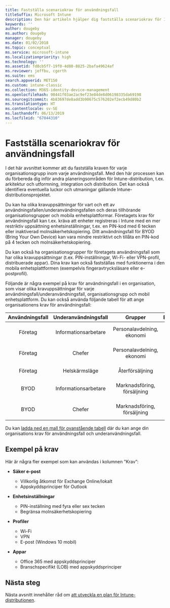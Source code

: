 ```yaml
---
title: Fastställa scenariokrav för användningsfall
titleSuffix: Microsoft Intune
description: Den här artikeln hjälper dig fastställa scenariokrav för Intunes användningsfall och underanvändningsfall vid en Microsoft Intune-implementering som sker enbart i molnet.
keywords: ''
author: dougeby
ms.author: dougeby
manager: dougeby
ms.date: 01/02/2018
ms.topic: conceptual
ms.service: microsoft-intune
ms.localizationpriority: high
ms.technology: ''
ms.assetid: fd8cb5f7-19f0-4d80-8825-2bafa49624af
ms.reviewer: jeffbu, cgerth
ms.suite: ems
search.appverid: MET150
ms.custom: intune-classic
ms.collection: M365-identity-device-management
ms.openlocfilehash: 98441f03ae2ac9ef23e84de8d06198335da69198
ms.sourcegitcommit: 4b83697de8add3b90675c576202ef2ecb49d80b2
ms.translationtype: HT
ms.contentlocale: sv-SE
ms.lasthandoff: 06/13/2019
ms.locfileid: "67044310"
---
```

# <a name="determine-use-case-scenario-requirements"></a>Fastställa scenariokrav för användningsfall

I det här avsnittet kommer att du fastställa kraven för varje organisationsgrupp inom varje användningsfall. Med den här processen kan du förbereda dig inför andra planeringsområden för Intune-distribution, t.ex. arkitektur och utformning, integration och distribution. Det kan också identifiera eventuella luckor och utmaningar gällande Intune-distributionsprojektet.

Du kan ha olika kravuppsättningar för vart och ett av användningsfallen/underanvändningsfallen och deras tillhörande organisationsgrupper och mobila enhetsplattformar. Företagets krav för användningsfall kan t.ex. kräva att enheter registreras i Intune med en mer restriktiv uppsättning enhetsinställningar, t.ex. en PIN-kod med 6 tecken eller inaktiverad molnsäkerhetskopiering. Ditt användningsfall för BYOD (Bring Your Own Device) kan vara mindre restriktivt och tillåta en PIN-kod på 4 tecken och molnsäkerhetskopiering.

Du kan också ha organisationsgrupper för företagets användningsfall som har olika kravuppsättningar (t.ex. PIN-inställningar, Wi-Fi- eller VPN-profil, distribuerade appar). Dina krav kan också fastställas med funktionerna i den mobila enhetsplattformen (exempelvis fingeravtrycksläsare eller e-postprofil).

Följande är några exempel på krav för användningsfall i en organisation, som visar olika kravuppsättningar för varje användningsfall/underanvändningsfall, organisationsgrupp och mobil enhetsplattform. Du kan också använda följande tabell för att ange organisationens krav för användningsfall:

| **Användningsfall** | **Underanvändningsfall** | **Grupper** | **Enhetsplattformar** | **Krav** |
|:---:|:---:|:---:|:---:|:---:|
| Företag | Informationsarbetare | Personalavdelning, ekonomi | iOS | Säker e-post, enhetsinställningar, profiler, appar |                                                          
| Företag | Chefer | Personalavdelning, ekonomi | iOS | Säker e-post, enhetsinställningar, profiler, appar |                                                         
| Företag | Helskärmsläge | Återförsäljning | Android | Enhetsinställningar, profiler, appar |
| BYOD | Informationsarbetare | Marknadsföring, försäljning | iOS | Säker e-post, enhetsinställningar, profiler, appar |                                                         
| BYOD | Chefer | Marknadsföring, försäljning | iOS | Säker e-post, enhetsinställningar, profiler, appar |

Du kan [ladda ned en mall för ovanstående tabell](https://gallery.technet.microsoft.com/Intune-deployment-planning-fae156c2?redir=0) där du kan ange din organisations krav för användningsfall och underanvändningsfall.


## <a name="examples-of-requirements"></a>Exempel på krav

Här är några fler exempel som kan användas i kolumnen ”Krav”:

- **Säker e-post**
    - Villkorlig åtkomst för Exchange Online/lokalt
    - Appskyddsprinciper för Outlook

- **Enhetsinställningar**
    - PIN-inställning med fyra eller sex tecken
    - Begränsa molnsäkerhetskopiering

- **Profiler**
    - Wi-Fi
    - VPN
    - E-post (Windows 10 mobil)

- **Appar**
    - Office 365 med appskyddsprinciper
    - Branschspecifikt (LOB) med appskyddsprinciper

## <a name="next-steps"></a>Nästa steg

Nästa avsnitt innehåller råd om [att utveckla en plan för Intune-distributionen](planning-guide-rollout-plan.md).
